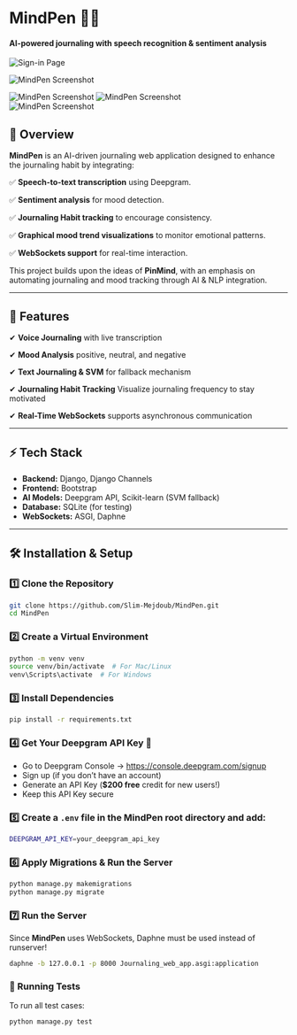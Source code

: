 # **MindPen** 📝💡  
#### AI-powered journaling with speech recognition & sentiment analysis  

![Sign-in Page](https://www.dropbox.com/scl/fi/cco6dfmo1c1cfgsor6t6s/Sign-in.png?rlkey=bw7nzhng97g76tpc5c4jh94we&st=8gdl4jyu&raw=1)

![MindPen Screenshot](https://www.dropbox.com/scl/fi/d8whembiyo4kxkrf3icbx/Dashboard.png?rlkey=a5913z1z1lw64bghhyhrnepxt&st=yiidxtb9&raw=1)  

![MindPen Screenshot](https://www.dropbox.com/scl/fi/yfurgiczidd3792d29vxg/All_Journals.png?rlkey=xbjvm812d661ooit15cchpssh&st=k3x97r8i&raw=1) 
![MindPen Screenshot](https://www.dropbox.com/scl/fi/vi82jhnijahlyi4guvu2z/Mood.png?rlkey=xmci86judicabxvdw09u99ls2&st=281snnz8&raw=1)  
![MindPen Screenshot](https://www.dropbox.com/scl/fi/wpgkei25i7ov0ecwwtp5v/Mood-History.png?rlkey=hdhfldg1morcwpaqlywtw4knm&st=7pm19ylq&raw=1)  
 

## **📌 Overview**  
**MindPen** is an AI-driven journaling web application designed to enhance the journaling habit by integrating:  

✅ **Speech-to-text transcription** using Deepgram.

✅ **Sentiment analysis** for mood detection.  

✅ **Journaling Habit tracking** to encourage consistency.  

✅ **Graphical mood trend visualizations** to monitor emotional patterns.  

✅ **WebSockets support** for real-time interaction.  

This project builds upon the ideas of **PinMind**, with an emphasis on automating journaling and mood tracking through AI & NLP integration.  

---

## **🚀 Features**  
✔ **Voice Journaling**  with live transcription

✔ **Mood Analysis** positive, neutral, and negative

✔ **Text Journaling & SVM** for fallback mechanism
 
✔ **Journaling Habit Tracking** Visualize journaling frequency to stay motivated  

✔ **Real-Time WebSockets** supports asynchronous communication
 
 

---

## **⚡ Tech Stack**  
- **Backend:** Django, Django Channels  
- **Frontend:** Bootstrap  
- **AI Models:** Deepgram API, Scikit-learn (SVM fallback)  
- **Database:** SQLite (for testing) 
- **WebSockets:** ASGI, Daphne  


---

## **🛠 Installation & Setup**  

### **1️⃣ Clone the Repository**  
```bash
git clone https://github.com/Slim-Mejdoub/MindPen.git
cd MindPen
```

### **2️⃣ Create a Virtual Environment** 
```bash
python -m venv venv
source venv/bin/activate  # For Mac/Linux
venv\Scripts\activate  # For Windows
```
### **3️⃣ Install Dependencies** 
```bash
pip install -r requirements.txt
```

### **4️⃣ Get Your Deepgram API Key 🔑** 
- Go to Deepgram Console → https://console.deepgram.com/signup
- Sign up (if you don’t have an account)
- Generate an API Key (**$200 free** credit for new users!)
- Keep this API Key secure 

### **5️⃣ Create a `.env` file in the **MindPen root directory** and add:** 
```bash
DEEPGRAM_API_KEY=your_deepgram_api_key
```

### **6️⃣ Apply Migrations & Run the Server** 
```bash
python manage.py makemigrations
python manage.py migrate
```

### **7️⃣  Run the Server** 
Since **MindPen** uses WebSockets, Daphne must be used instead of runserver!
```bash
daphne -b 127.0.0.1 -p 8000 Journaling_web_app.asgi:application

```

### **🧪 Running Tests** 
To run all test cases:
```bash
python manage.py test
```

